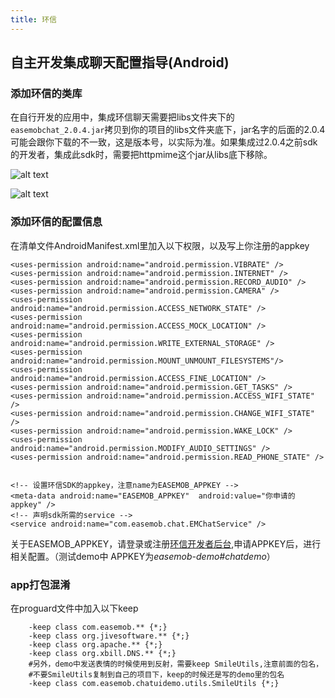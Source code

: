 ```yaml
---
title: 环信
---
```


## 自主开发集成聊天配置指导(Android)

### 添加环信的类库

在自行开发的应用中，集成环信聊天需要把libs文件夹下的`easemobchat_2.0.4.jar`拷贝到你的项目的libs文件夹底下，jar名字的后面的2.0.4可能会跟你下载的不一致，这是版本号，以实际为准。如果集成过2.0.4之前sdk的开发者，集成此sdk时，需要把httpmime这个jar从libs底下移除。


![alt text](demo_dirs_new.jpg "demo") 

 ![alt text](project_libs.jpg "demo")

### 添加环信的配置信息

在清单文件AndroidManifest.xml里加入以下权限，以及写上你注册的appkey
		
	<uses-permission android:name="android.permission.VIBRATE" />
    <uses-permission android:name="android.permission.INTERNET" />
    <uses-permission android:name="android.permission.RECORD_AUDIO" />
    <uses-permission android:name="android.permission.CAMERA" />
    <uses-permission android:name="android.permission.ACCESS_NETWORK_STATE" />
    <uses-permission android:name="android.permission.ACCESS_MOCK_LOCATION" />
    <uses-permission android:name="android.permission.WRITE_EXTERNAL_STORAGE" />
    <uses-permission android:name="android.permission.MOUNT_UNMOUNT_FILESYSTEMS"/>  
    <uses-permission android:name="android.permission.ACCESS_FINE_LOCATION" />
    <uses-permission android:name="android.permission.GET_TASKS" />
    <uses-permission android:name="android.permission.ACCESS_WIFI_STATE" />
    <uses-permission android:name="android.permission.CHANGE_WIFI_STATE" />
    <uses-permission android:name="android.permission.WAKE_LOCK" />
    <uses-permission android:name="android.permission.MODIFY_AUDIO_SETTINGS" />
    <uses-permission android:name="android.permission.READ_PHONE_STATE" />
    
		
	<!-- 设置环信SDK的appkey，注意name为EASEMOB_APPKEY -->
	<meta-data android:name="EASEMOB_APPKEY"  android:value="你申请的appkey" />
	<!-- 声明sdk所需的service -->
	<service android:name="com.easemob.chat.EMChatService" />

关于EASEMOB_APPKEY，请登录或注册[环信开发者后台](https://console.easemob.com),申请APPKEY后，进行相关配置。（测试demo中 APPKEY为*easemob-demo#chatdemo*）

### app打包混淆

在proguard文件中加入以下keep

		-keep class com.easemob.** {*;}
		-keep class org.jivesoftware.** {*;}
		-keep class org.apache.** {*;}
		-keep class org.xbill.DNS.** {*;}
		#另外，demo中发送表情的时候使用到反射，需要keep SmileUtils,注意前面的包名，
		#不要SmileUtils复制到自己的项目下，keep的时候还是写的demo里的包名
		-keep class com.easemob.chatuidemo.utils.SmileUtils {*;}

	